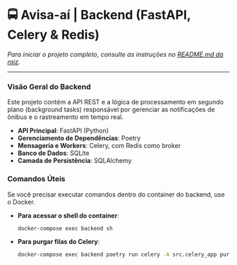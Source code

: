 # 🚍 Avisa-aí | Backend (FastAPI, Celery & Redis)

*Para iniciar o projeto completo, consulte as instruções no [README.md da raiz](../README.md).*

---

### Visão Geral do Backend

Este projeto contém a API REST e a lógica de processamento em segundo plano (background tasks) responsável por gerenciar as notificações de ônibus e o rastreamento em tempo real.

- **API Principal**: FastAPI (Python)
- **Gerenciamento de Dependências**: Poetry
- **Mensageria e Workers**: Celery, com Redis como broker
- **Banco de Dados**: SQLite
- **Camada de Persistência**: SQLAlchemy

### Comandos Úteis

Se você precisar executar comandos dentro do container do backend, use o Docker.

* **Para acessar o shell do container**:
    ```bash
    docker-compose exec backend sh
    ```

* **Para purgar filas do Celery**:
    ```bash
    docker-compose exec backend poetry run celery -A src.celery_app purge
    ```